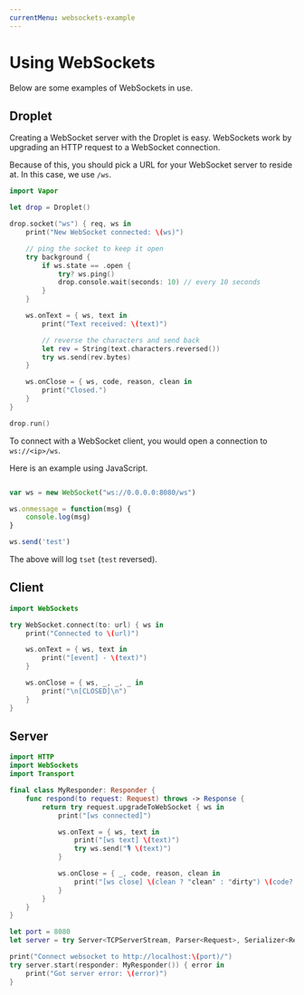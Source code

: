 ```yaml
---
currentMenu: websockets-example
---
```


# Using WebSockets

Below are some examples of WebSockets in use.

## Droplet

Creating a WebSocket server with the Droplet is easy. WebSockets work by upgrading an HTTP request to a WebSocket connection.

Because of this, you should pick a URL for your WebSocket server to reside at. In this case, we use `/ws`.

```swift
import Vapor

let drop = Droplet()

drop.socket("ws") { req, ws in
    print("New WebSocket connected: \(ws)")

    // ping the socket to keep it open
    try background {
        if ws.state == .open {
            try? ws.ping()
            drop.console.wait(seconds: 10) // every 10 seconds
        }
    }

    ws.onText = { ws, text in
        print("Text received: \(text)")

        // reverse the characters and send back
        let rev = String(text.characters.reversed())
        try ws.send(rev.bytes)
    }

    ws.onClose = { ws, code, reason, clean in
        print("Closed.")
    }
}

drop.run()
```

To connect with a WebSocket client, you would open a connection to `ws://<ip>/ws`.

Here is an example using JavaScript.

```js

var ws = new WebSocket("ws://0.0.0.0:8080/ws")

ws.onmessage = function(msg) {
    console.log(msg)
}

ws.send('test')
```

The above will log `tset` (`test` reversed).

## Client

```Swift
import WebSockets

try WebSocket.connect(to: url) { ws in
    print("Connected to \(url)")

    ws.onText = { ws, text in
        print("[event] - \(text)")
    }

    ws.onClose = { ws, _, _, _ in
        print("\n[CLOSED]\n")
    }
}
```

## Server

```Swift
import HTTP
import WebSockets
import Transport

final class MyResponder: Responder {
    func respond(to request: Request) throws -> Response {
        return try request.upgradeToWebSocket { ws in
            print("[ws connected]")

            ws.onText = { ws, text in
                print("[ws text] \(text)")
                try ws.send("🎙 \(text)")
            }

            ws.onClose = { _, code, reason, clean in
                print("[ws close] \(clean ? "clean" : "dirty") \(code?.description ?? "") \(reason ?? "")")
            }
        }
    }
}

let port = 8080
let server = try Server<TCPServerStream, Parser<Request>, Serializer<Response>>(port: port)

print("Connect websocket to http://localhost:\(port)/")
try server.start(responder: MyResponder()) { error in
    print("Got server error: \(error)")
}
```
